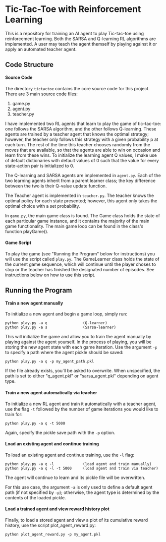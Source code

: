 # Tic-Tac-Toe with Reinforcement Learning
This is a repository for training an AI agent to play Tic-tac-toe using reinforcement learning. Both the SARSA and Q-learning RL algorithms are implemented. A user may teach the agent themself by playing against it or apply an automated teacher agent. 

## Code Structure

#### Source Code

The directory `tictactoe` contains the core source code for this project.
There are 3 main source code files:
1. game.py
2. agent.py
3. teacher.py

I have implemented two RL agents that learn to play the game of tic-tac-toe:
one follows the SARSA algorithm, and the other follows Q-learning.
These agents are trained by a teacher agent that knows the optimal strategy;
however, the teacher only follows this strategy with a given probability
p at each turn. The rest of the time this teacher chooses randomly
from the moves that are available, so that the agents are able to win on
occasion and learn from these wins. To initialize the learning agent Q values,
I make use of default dictionaries with default values of 0 such that the
value for every state-action pair is initialized to 0.

The Q-learning and SARSA agents are implemented in `agent.py`.
Each of the two learning agents inherit from a parent learner class; the key difference between the two is their Q-value update function. 

The Teacher agent is implemented in `teacher.py`. 
The teacher knows the optimal policy for each state presented; however, this agent only takes the optimal choice with a set probability.

In `game.py`, the main game class is found. 
The Game class holds the state of each particular game instance, and it contains the majority of the main game functionality. 
The main game loop can be found in the class's function playGame().

#### Game Script

To play the game (see "Running the Program" below for instructions) you will use the script called `play.py`.
The GameLearner class holds the state of the current game sequence, which will continue until the player choses to stop or the teacher has finished the designated number of episodes.
See instructions below on how to use this script.

## Running the Program

#### Train a new agent manually
To initialize a new agent and begin a game loop, simply run:

    python play.py -a q                (Q-learner)
    python play.py -a s                (Sarsa-learner)

This will initialize the game and allow you to train the agent manually by playing against the agent yourself. In the process of playing, you will be storing the new agent state with each game iteration. Use the argument `-p` to specify a path where the agent pickle should be saved:


    python play.py -a q -p my_agent_path.pkl


If the file already exists, you'll be asked to overwrite. When unspecified, the path is set to either "q_agent.pkl" or "sarsa_agent.pkl" depending on agent type.

#### Train a new agent automatically via teacher
To initialize a new RL agent and train it automatically with a teacher agent, use the flag `-t` followed by the number of game iterations you would like to train for:

    python play.py -a q -t 5000

Again, specify the pickle save path with the `-p` option.

#### Load an existing agent and continue training
To load an existing agent and continue training, use the `-l` flag:

    python play.py -a q -l             (load agent and train manually)
    python play.py -a q -l -t 5000     (load agent and train via teacher)

The agent will continue to learn and its pickle file will be overwritten. 

For this use case, the argument `-a` is only used to define a default agent path (if not specified by `-p`); otherwise, the agent type is determined by the contents of the loaded pickle.


#### Load a trained agent and view reward history plot
Finally, to load a stored agent and view a plot of its cumulative reward history, use the script plot_agent_reward.py:

    python plot_agent_reward.py -p my_agent.pkl
